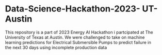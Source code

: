 # Data-Science-Hackathon-2023- UT-Austin
This repository is a part of 2023 Energy AI Hackathon i partcipated at The University of Texas at Austin. We were challenged to take on machine learning predictions for Electrical Submersible Pumps to predict failure in the next 30 days using incomplete production data

